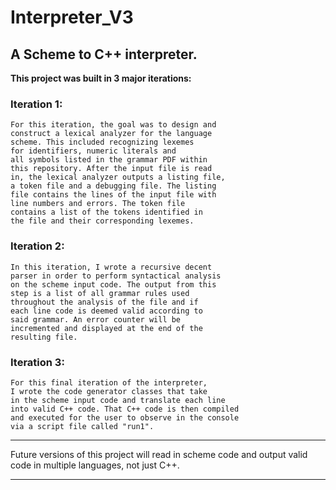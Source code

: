 # Interpreter_V3
## A Scheme to C++ interpreter.

**This project was built in 3 major iterations:**

### Iteration 1: 
    For this iteration, the goal was to design and 
    construct a lexical analyzer for the language 
    scheme. This included recognizing lexemes 
    for identifiers, numeric literals and 
    all symbols listed in the grammar PDF within 
    this repository. After the input file is read 
    in, the lexical analyzer outputs a listing file, 
    a token file and a debugging file. The listing 
    file contains the lines of the input file with 
    line numbers and errors. The token file
    contains a list of the tokens identified in
    the file and their corresponding lexemes.


### Iteration 2: 
    In this iteration, I wrote a recursive decent 
    parser in order to perform syntactical analysis 
    on the scheme input code. The output from this 
    step is a list of all grammar rules used 
    throughout the analysis of the file and if 
    each line code is deemed valid according to 
    said grammar. An error counter will be 
    incremented and displayed at the end of the 
    resulting file.


### Iteration 3: 
    For this final iteration of the interpreter, 
    I wrote the code generator classes that take 
    in the scheme input code and translate each line 
    into valid C++ code. That C++ code is then compiled 
    and executed for the user to observe in the console 
    via a script file called "run1".

---

Future versions of this project will read in scheme code 
and output valid code in multiple languages, not just C++. 

---